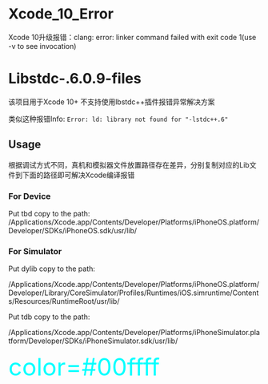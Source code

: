 # Xcode_10_Error
Xcode 10升级报错：clang: error: linker command failed with exit code 1(use -v to see invocation)

# Libstdc-.6.0.9-files
该项目用于Xcode 10+ 不支持使用lbstdc++插件报错异常解决方案

类似这种报错Info: `Error: ld: library not found for "-lstdc++.6"`

## Usage
根据调试方式不同，真机和模拟器文件放置路径存在差异，分别复制对应的Lib文件到下面的路径即可解决Xcode编译报错

### For Device
Put tbd copy to the path:
/Applications/Xcode.app/Contents/Developer/Platforms/iPhoneOS.platform/Developer/SDKs/iPhoneOS.sdk/usr/lib/

### For Simulator
Put dylib copy to the path:

/Applications/Xcode.app/Contents/Developer/Platforms/iPhoneOS.platform/Developer/Library/CoreSimulator/Profiles/Runtimes/iOS.simruntime/Contents/Resources/RuntimeRoot/usr/lib/

Put tdb copy to the path:

/Applications/Xcode.app/Contents/Developer/Platforms/iPhoneSimulator.platform/Developer/SDKs/iPhoneSimulator.sdk/usr/lib/


<font color=#00ffff size=72>color=#00ffff</font>
